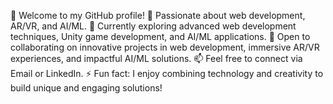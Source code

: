 👋 Welcome to my GitHub profile!
👀 Passionate about web development, AR/VR, and AI/ML.
🌱 Currently exploring advanced web development techniques, Unity game development, and AI/ML applications.
💞️ Open to collaborating on innovative projects in web development, immersive AR/VR experiences, and impactful AI/ML solutions.
📫 Feel free to connect via Email or LinkedIn.
⚡ Fun fact: I enjoy combining technology and creativity to build unique and engaging solutions!
